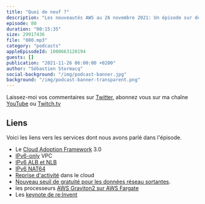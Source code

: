 ```yaml
---
title: "Quoi de neuf ?"
description: "Les nouveautés AWS au 26 novembre 2021: Un épisode sur deux du podcast est consacré à une brève revue des principales nouveautés AWS.  Cette semaine, nous parlons d'IPv6, de reprise d'activités et d'une baisse de prix significative du traffic réseau stortant, de vos containeurs qui peuvent maintenant tirer parti de Graviton2 et nous terminons en parlant de la conférence AWS re:Invent qui se tient la semaine prochaine."
episode: 80
duration: "00:15:35"
size: 29917436
file: "080.mp3"
category: "podcasts"
appleEpisodeId: 1000663120194
guests: []
publication: "2021-11-26 06:00:00 +0200"
author: "Sébastien Stormacq"
social-background: "/img/podcast-banner.jpg"
background: "/img/podcast-banner-transparent.png"
---
```


Laissez-moi vos commentaires sur [Twitter](https://twitter.com/sebsto), abonnez vous sur ma chaîne [YouTube](https://www.youtube.com/sebsto) ou [Twitch.tv](https://www.twitch.tv/sebAWS)

## Liens

Voici les liens vers les services dont nous avons parlé dans l'épisode.

- Le [Cloud Adoption Framework](https://aws.amazon.com/blogs/aws/aws-cloud-adoption-framework-caf-3-0-is-now-available/) 3.0
- [IPv6-only](https://aws.amazon.com/blogs/networking-and-content-delivery/introducing-ipv6-only-subnets-and-ec2-instances/) VPC
- [IPv6 ALB et NLB](https://aws.amazon.com/about-aws/whats-new/2021/11/application-load-balancer-network-load-balancer-end-to-end-ipv6-support/)
- [IPv6 NAT64](https://aws.amazon.com/about-aws/whats-new/2021/11/aws-nat64-dns64-communication-ipv6-ipv4-services/)
- [Reprise d'activité](https://aws.amazon.com/es/blogs/aws/scalable-cost-effective-disaster-recovery-in-the-cloud/) dans le cloud
- [Nouveau seuil de gratuité pour les données réseau sortantes](https://aws.amazon.com/es/blogs/aws/aws-free-tier-data-transfer-expansion-100-gb-from-regions-and-1-tb-from-amazon-cloudfront-per-month/).
- les processeurs [AWS Graviton2 sur AWS Fargate](https://aws.amazon.com/blogs/aws/announcing-aws-graviton2-support-for-aws-fargate-get-up-to-40-better-price-performance-for-your-serverless-containers/)
- Les [keynote de re:Invent](https://reinvent.awsevents.com/keynotes/)